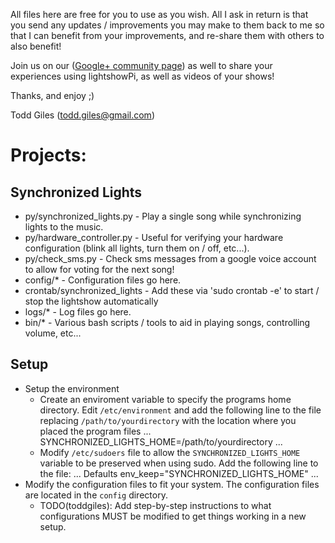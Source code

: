 All files here are free for you to use as you wish.  All I ask in return is
that you send any updates / improvements you may make to them back to me so
that I can benefit from your improvements, and re-share them with others to
also benefit!

Join us on our ([Google+ community page](https://plus.google.com/communities/101789596301454731630)) 
as well to share your experiences using lightshowPi, as well as videos of your shows!

Thanks, and enjoy ;)

Todd Giles ([todd.giles@gmail.com](mailto:todd.giles@gmail.com))

Projects:
=========

Synchronized Lights
-------------------

* py/synchronized_lights.py - Play a single song while synchronizing lights to the music.
* py/hardware_controller.py - Useful for verifying your hardware configuration (blink all lights, turn them on / off, etc...).
* py/check_sms.py - Check sms messages from a google voice account to allow for voting for the next song!
* config/* - Configuration files go here.
* crontab/synchronized_lights - Add these via 'sudo crontab -e' to start / stop the lightshow automatically
* logs/* - Log files go here.
* bin/* - Various bash scripts / tools to aid in playing songs, controlling volume, etc...

Setup
-----

* Setup the environment
	- Create an enviroment variable to specify the programs home directory. Edit `/etc/environment` and add the following line to the file replacing `/path/to/yourdirectory` with the location where you placed the program files
...
SYNCHRONIZED_LIGHTS_HOME=/path/to/yourdirectory
...
	- Modify `/etc/sudoers` file to allow the `SYNCHRONIZED_LIGHTS_HOME` variable to be preserved when using sudo. Add the following line to the file:
...
Defaults
env_keep="SYNCHRONIZED_LIGHTS_HOME"
...
* Modify the configuration files to fit your system.  The configuration files are located in the `config` directory.
	- TODO(toddgiles): Add step-by-step instructions to what configurations MUST be modified to get things working in a new setup.
